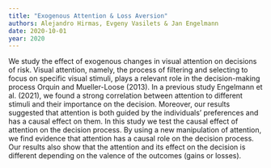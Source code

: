 ```yaml
---
title: "Exogenous Attention & Loss Aversion"
authors: Alejandro Hirmas, Evgeny Vasilets & Jan Engelmann
date: 2020-10-01
year: 2020
---
```


We study the effect of exogenous changes in visual attention on decisions of risk. Visual attention, namely, the process of filtering and selecting to focus on specific visual stimuli, plays a relevant role in the decision-making process Orquin and Mueller-Loose (2013). In a previous study Engelmann et al. (2021), we found a strong correlation between attention to different stimuli and their importance on the decision. Moreover, our results suggested that attention is both guided by the individuals’ preferences and has a causal effect on them. In this study we test the causal effect of attention on the decision process. By using a new manipulation of attention, we find evidence that attention has a causal role on the decision process. Our results also show that the attention and its effect on the decision is different depending on the valence of the outcomes (gains or losses). 